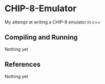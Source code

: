 # CHIP-8-Emulator
My attempt at writing a CHIP-8 emulator in c++

## Compiling and Running
Nothing yet

## References
Nothing yet
